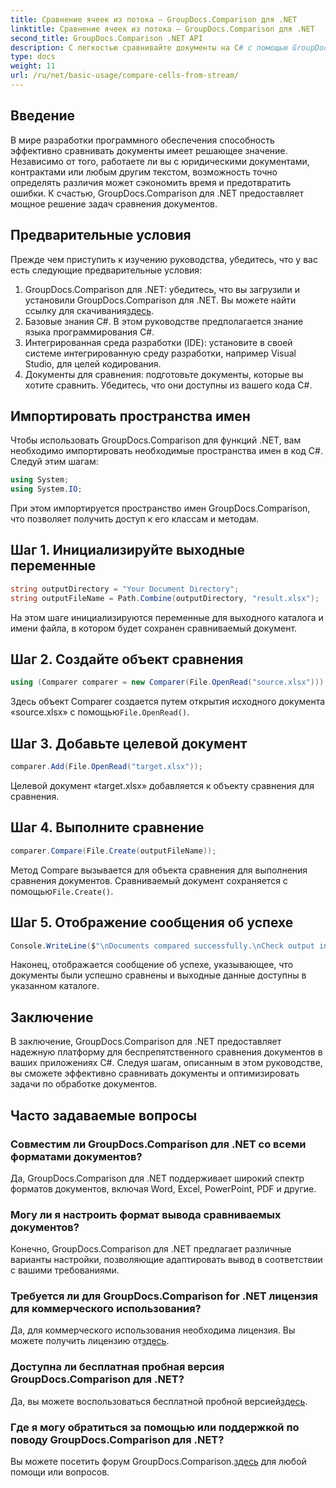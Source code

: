 ```yaml
---
title: Сравнение ячеек из потока — GroupDocs.Comparison для .NET
linktitle: Сравнение ячеек из потока — GroupDocs.Comparison для .NET
second_title: GroupDocs.Comparison .NET API
description: С легкостью сравнивайте документы на C# с помощью GroupDocs.Comparison для .NET. С легкостью оптимизируйте задачи по обработке документов.
type: docs
weight: 11
url: /ru/net/basic-usage/compare-cells-from-stream/
---
```

## Введение
В мире разработки программного обеспечения способность эффективно сравнивать документы имеет решающее значение. Независимо от того, работаете ли вы с юридическими документами, контрактами или любым другим текстом, возможность точно определять различия может сэкономить время и предотвратить ошибки. К счастью, GroupDocs.Comparison для .NET предоставляет мощное решение задач сравнения документов.
## Предварительные условия
Прежде чем приступить к изучению руководства, убедитесь, что у вас есть следующие предварительные условия:
1.  GroupDocs.Comparison для .NET: убедитесь, что вы загрузили и установили GroupDocs.Comparison для .NET. Вы можете найти ссылку для скачивания[здесь](https://releases.groupdocs.com/comparison/net/).
2. Базовые знания C#. В этом руководстве предполагается знание языка программирования C#.
3. Интегрированная среда разработки (IDE): установите в своей системе интегрированную среду разработки, например Visual Studio, для целей кодирования.
4. Документы для сравнения: подготовьте документы, которые вы хотите сравнить. Убедитесь, что они доступны из вашего кода C#.

## Импортировать пространства имен
Чтобы использовать GroupDocs.Comparison для функций .NET, вам необходимо импортировать необходимые пространства имен в код C#. Следуй этим шагам:

```csharp
using System;
using System.IO;
```
При этом импортируется пространство имен GroupDocs.Comparison, что позволяет получить доступ к его классам и методам.

## Шаг 1. Инициализируйте выходные переменные
```csharp
string outputDirectory = "Your Document Directory";
string outputFileName = Path.Combine(outputDirectory, "result.xlsx");
```
На этом шаге инициализируются переменные для выходного каталога и имени файла, в котором будет сохранен сравниваемый документ.
## Шаг 2. Создайте объект сравнения
```csharp
using (Comparer comparer = new Comparer(File.OpenRead("source.xlsx")))
```
 Здесь объект Comparer создается путем открытия исходного документа «source.xlsx» с помощью`File.OpenRead()`.
## Шаг 3. Добавьте целевой документ
```csharp
comparer.Add(File.OpenRead("target.xlsx"));
```
Целевой документ «target.xlsx» добавляется к объекту сравнения для сравнения.
## Шаг 4. Выполните сравнение
```csharp
comparer.Compare(File.Create(outputFileName));
```
 Метод Compare вызывается для объекта сравнения для выполнения сравнения документов. Сравниваемый документ сохраняется с помощью`File.Create()`.
## Шаг 5. Отображение сообщения об успехе
```csharp
Console.WriteLine($"\nDocuments compared successfully.\nCheck output in {outputDirectory}.");
```
Наконец, отображается сообщение об успехе, указывающее, что документы были успешно сравнены и выходные данные доступны в указанном каталоге.

## Заключение
В заключение, GroupDocs.Comparison для .NET предоставляет надежную платформу для беспрепятственного сравнения документов в ваших приложениях C#. Следуя шагам, описанным в этом руководстве, вы сможете эффективно сравнивать документы и оптимизировать задачи по обработке документов.
## Часто задаваемые вопросы
### Совместим ли GroupDocs.Comparison для .NET со всеми форматами документов?
Да, GroupDocs.Comparison для .NET поддерживает широкий спектр форматов документов, включая Word, Excel, PowerPoint, PDF и другие.
### Могу ли я настроить формат вывода сравниваемых документов?
Конечно, GroupDocs.Comparison для .NET предлагает различные варианты настройки, позволяющие адаптировать вывод в соответствии с вашими требованиями.
### Требуется ли для GroupDocs.Comparison for .NET лицензия для коммерческого использования?
 Да, для коммерческого использования необходима лицензия. Вы можете получить лицензию от[здесь](https://purchase.groupdocs.com/buy).
### Доступна ли бесплатная пробная версия GroupDocs.Comparison для .NET?
 Да, вы можете воспользоваться бесплатной пробной версией[здесь](https://releases.groupdocs.com/).
### Где я могу обратиться за помощью или поддержкой по поводу GroupDocs.Comparison для .NET?
 Вы можете посетить форум GroupDocs.Comparison.[здесь](https://forum.groupdocs.com/c/comparison/12) для любой помощи или вопросов.